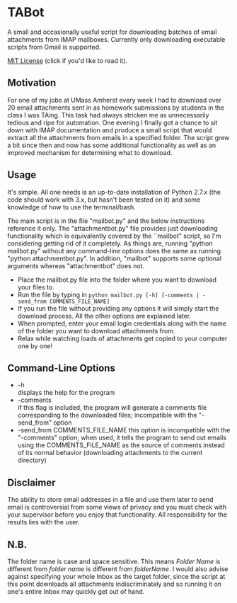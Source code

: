 TABot
==============================
A small and occasionally useful script for downloading batches of email attachments
from IMAP mailboxes. Currently only downloading executable scripts from Gmail is supported.

[MIT License](http://opensource.org/licenses/MIT) (click if you'd like to read
it).


Motivation
------------------------------
For one of my jobs at UMass Amherst every week I had to download over 20 email attachments sent
in as homework submissions by students in the class I was TAing. 
This task had always stricken me as unnecessarily tedious and ripe for automation. 
One evening I finally got a chance to sit down with IMAP documentation and produce a small script
that would extract all the attachments from emails in a specified folder.
The script grew a bit since then and now has some additional functionality as well as an improved
mechanism for determining what to download.

Usage
------------------------------
It's simple. All one needs is an up-to-date installation of Python 2.7.x
(the code should work with 3.x, but hasn't been tested on it) and some
knowledge of how to use the terminal/bash. 

The main script is in the file "mailbot.py" and the below instructions reference it only. 
The "attachmentbot.py" file provides just
downloading functionality which is equivalently covered by the ``mailbot" script,
so I'm considering getting rid of it completely.
As things are, running "python mailbot.py" without any command-line options does the same as running
"python attachmentbot.py".
In addition, "mailbot" supports some optional arguments whereas "attachmentbot" does not.

* Place the mailbot.py file into the folder where you want to download
your files to.
* Run the file by typing in  ```python mailbot.py [-h] [-comments | -send_from COMMENTS_FILE_NAME]```
* If you run the file without providing any options it will simply start the download process.
All the other options are explained later.
* When prompted, enter your email login credentials along with the name of the folder you want 
	to download  attachments from.
* Relax while watching loads of attachments get copied to your computer one by one!

Command-Line Options
------------------------------

* -h 	
	displays the help for the program
* -comments 	
	if this flag is included, the program will generate a comments file corresponding
  	to the downloaded files; incompatible with the "-send_from" option
* -send_from COMMENTS_FILE_NAME 
this option is incompatible with the "-comments" option; when used, it tells the
program to send out emails using the COMMENTS_FILE_NAME as the source of comments instead
of its normal behavior (downloading attachments to the current directory)

Disclaimer
------------------------------

The ability to store email addresses in a file and use them later to send email is controversial
from some views of privacy and you must check with your supervisor before you enjoy that functionality. 
All responsibility for the results lies with the user.

N.B.
------------------------------
The folder name is case and space sensitive. This means *Folder Name* is
different from *folder name* is different from *folderName*. I would also
advise against specifying your whole Inbox as the target folder, since the
script at this point downloads all attachments indiscriminately and so
running it on one's entire Inbox may quickly get out of hand.
